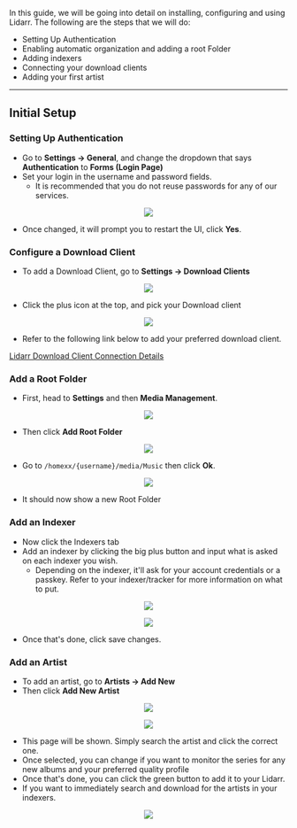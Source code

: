In this guide, we will be going into detail on installing, configuring and using Lidarr. The following are the steps that we will do:

* Setting Up Authentication
* Enabling automatic organization and adding a root Folder
* Adding indexers
* Connecting your download clients
* Adding your first artist

***

## Initial Setup
### Setting Up Authentication

* Go to **Settings -> General**, and change the dropdown that says **Authentication** to **Forms (Login Page)**
* Set your login in the username and password fields.
  * It is recommended that you do not reuse passwords for any of our services.

<p align="center"><img src="https://docs.usbx.me/uploads/images/gallery/2019-11/scaled-1680-/image-1575036143915.png"></p>

* Once changed, it will prompt you to restart the UI, click **Yes**.

### Configure a Download Client

* To add a Download Client, go to **Settings -> Download Clients**

<p align="center"><img src="https://docs.usbx.me/uploads/images/gallery/2019-11/scaled-1680-/image-1575036493097.png"></p>

* Click the plus icon at the top, and pick your Download client

<p align="center"><img src="https://docs.usbx.me/uploads/images/gallery/2019-11/scaled-1680-/image-1575072067589.png"></p>

* Refer to the following link below to add your preferred download client.

[Lidarr Download Client Connection Details](https://docs.usbx.me/books/lidarr/page/download-client-connection-details)

### Add a Root Folder

* First, head to **Settings** and then **Media Management**.

<p align="center"><img src="https://docs.usbx.me/uploads/images/gallery/2019-11/scaled-1680-/image-1575078193863.png"></p>

* Then click **Add Root Folder**

<p align="center"><img src="https://docs.usbx.me/uploads/images/gallery/2019-11/scaled-1680-/image-1575078379040.png"></p>

* Go to `/homexx/{username}/media/Music` then click **Ok**.

<p align="center"><img src="https://docs.usbx.me/uploads/images/gallery/2019-11/scaled-1680-/image-1575078547141.png"></p>

* It should now show a new Root Folder

### Add an Indexer

* Now click the Indexers tab
* Add an indexer by clicking the big plus button and input what is asked on each indexer you wish.
  * Depending on the indexer, it'll ask for your account credentials or a passkey. Refer to your indexer/tracker for more information on what to put.

<p align="center"><img src="https://docs.usbx.me/uploads/images/gallery/2019-11/scaled-1680-/image-1575078956452.png"></p>

<p align="center"><img src="https://docs.usbx.me/uploads/images/gallery/2019-11/scaled-1680-/image-1575078983564.png"></p>

* Once that's done, click save changes.

### Add an Artist

* To add an artist, go to **Artists -> Add New**
* Then click **Add New Artist**

<p align="center"><img src="https://docs.usbx.me/uploads/images/gallery/2019-11/scaled-1680-/image-1575079157527.png"></p>
<p align="center"><img src="https://docs.usbx.me/uploads/images/gallery/2019-11/scaled-1680-/image-1575079253512.png"></p>

* This page will be shown. Simply search the artist and click the correct one.
* Once selected, you can change if you want to monitor the series for any new albums and your preferred quality profile
* Once that's done, you can click the green button to add it to your Lidarr.
* If you want to immediately search and download for the artists in your indexers.

<p align="center"><img src="https://docs.usbx.me/uploads/images/gallery/2019-11/scaled-1680-/image-1575079318742.png"></p>